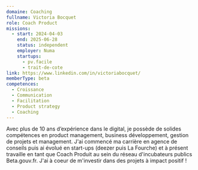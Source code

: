 ```yaml
---
domaine: Coaching
fullname: Victoria Bocquet
role: Coach Product
missions:
  - start: 2024-04-03
    end: 2025-06-28
    status: independent
    employer: Numa
    startups:
      - pv.facile
      - trait-de-cote
link: https://www.linkedin.com/in/victoriabocquet/
memberType: beta
competences:
  - Croissance
  - Communication
  - Facilitation
  - Product strategy
  - Coaching
---
```

Avec plus de 10 ans d’expérience dans le digital, je possède de solides compétences en product management, business développement, gestion de projets et management. J'ai commencé ma carrière en agence de conseils puis ai évolué en start-ups (deezer puis La Fourche) et à présent travaille en tant que Coach Produit au sein du réseau d'incubateurs publics Beta.gouv.fr. J'ai à coeur de m'investir dans des projets à impact positif !